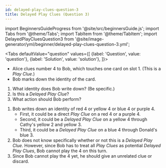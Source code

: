 ```yaml
---
id: delayed-play-clues-question-3
title: Delayed Play Clues (Question 3)
---
```


import BeginnersGuideProgress from '@site/src/beginnersGuide.js';
import Tabs from '@theme/Tabs';
import TabItem from '@theme/TabItem';
import DelayedPlayCluesQuestion3 from '@site/image-generator/yml/beginner/delayed-play-clues-question-3.yml';

<BeginnersGuideProgress part="13" />

<!-- lint disable no-undefined-references -->

<Tabs
  defaultValue="question"
  values={[
    {label: 'Question', value: 'question'},
    {label: 'Solution', value: 'solution'},
  ]}>
<TabItem value="question">

- Alice clues number 4 to Bob, which touches one card on slot 1. (This is a *Play Clue*.)
- Bob marks down the identity of the card.

1. What identity does Bob write down? (Be specific.)
2. Is this a *Delayed Play Clue*?
3. What action should Bob perform?

</TabItem>
<TabItem value="solution">

1. Bob writes down an identity of red 4 or yellow 4 or blue 4 or purple 4.
    - First, it could be a direct *Play Clue* on a red 4 or a purple 4.
    - Second, it could be a *Delayed Play Clue* on a yellow 4 through Cathy's yellow 2 and yellow 3.
    - Third, it could be a *Delayed Play Clue* on a blue 4 through Donald's blue 3.
2. Bob does not know specifically whether or not this is a *Delayed Play Clue*. However, since Bob has to treat all *Play Clues* as potential *Delayed Play Clues*, Bob cannot play the 4 on this turn.
3. Since Bob cannot play the 4 yet, he should give an unrelated clue or discard.

</TabItem>
</Tabs>

<DelayedPlayCluesQuestion3 />
